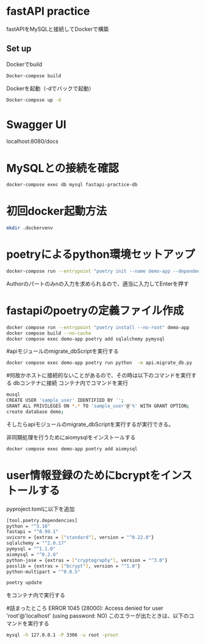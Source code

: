 # fastAPI practice
fastAPIをMySQLと接続してDockerで構築

## Set up
Dockerでbuild
```bash
Docker-compose build
```
Dockerを起動（-dでバックで起動）
```bash
Docker-compose up -d
```

# Swagger UI
localhost:8080/docs

# MySQLとの接続を確認
```bash
docker-compose exec db mysql fastapi-practice-db
```

# 初回docker起動方法
```bash
mkdir .dockervenv
```

# poetryによるpython環境セットアップ
```bash
docker-compose run --entrypoint "poetry init --name demo-app --dependency fastapi --dependency uvicorn[standard]" demo-app
```

Authorのパートのみnの入力を求められるので、適当に入力してEnterを押す
# fastapiのpoetryの定義ファイル作成
```bash
docker compose run --entrypoint "poetry install --no-root" demo-app
docker compose build --no-cache
docker compose exec demo-app poetry add sqlalchemy pymysql
```
#apiモジュールのmigrate_dbScriptを実行する
```bash
docker compose exec demo-app poetry run python  -m api.migrate_db.py
```
#何故かホストに接続的ないことがあるので、その時は以下のコマンドを実行する
dbコンテナに接続
コンテナ内でコマンドを実行
```bash
musql
CREATE USER 'sample_user' IDENTIFIED BY '';
GRANT ALL PRIVILEGES ON *.* TO 'sample_user'@'%' WITH GRANT OPTION;
create database demo;
```
そしたらapiモジュールのmigrate_dbScriptを実行するが実行できる。

非同期処理を行うためにaiomysqlをインストールする
```bash
docker compose exec demo-app poetry add aiomysql
```

# user情報登録のためにbcryptをインストールする
pyproject.tomlに以下を追加
```bash
[tool.poetry.dependencies]
python = "^3.10"
fastapi = "^0.99.1"
uvicorn = {extras = ["standard"], version = "^0.22.0"}
sqlalchemy = "^2.0.17"
pymysql = "^1.1.0"
aiomysql = "^0.2.0"
python-jose = {extras = ["cryptography"], version = "^3.0"}
passlib = {extras = ["bcrypt"], version = "^1.0"}
python-multipart = "^0.0.5"
```
```bash
poetry update
```
をコンテナ内で実行する

#詰まったところ
ERROR 1045 (28000): Access denied for user 'root'@'localhost' (using password: NO)
このエラーが出たときは、以下のコマンドを実行する
```bash
mysql -h 127.0.0.1 -P 3306 -u root -proot
```
